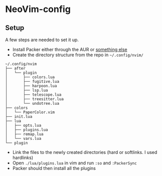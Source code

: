 # NeoVim-config

## Setup

A few steps are needed to set it up.

- Install Packer either through the AUR or [something else](https://github.com/wbthomason/packer.nvim) 
- Create the directory structure from the repo in `~/.config/nvim/` 
```
~/.config/nvim
├── after
│   └── plugin
│       ├── colors.lua
│       ├── fugitive.lua
│       ├── harpoon.lua
│       ├── lsp.lua
│       ├── telescope.lua
│       ├── treesitter.lua
│       └── undotree.lua
├── colors
│   └── PaperColor.vim
├── init.lua
├── lua
│   ├── opts.lua
│   ├── plugins.lua
│   ├── remap.lua
│   └── vars.lua
└── plugin
```

- Link the files to the newly created directories (hard or softlinks. I used hardlinks)
- Open `./lua/plugins.lua` in vim and run `:so` and `:PackerSync` 
- Packer should then install all the plugins

